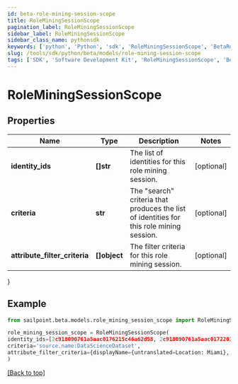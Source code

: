 ```yaml
---
id: beta-role-mining-session-scope
title: RoleMiningSessionScope
pagination_label: RoleMiningSessionScope
sidebar_label: RoleMiningSessionScope
sidebar_class_name: pythonsdk
keywords: ['python', 'Python', 'sdk', 'RoleMiningSessionScope', 'BetaRoleMiningSessionScope'] 
slug: /tools/sdk/python/beta/models/role-mining-session-scope
tags: ['SDK', 'Software Development Kit', 'RoleMiningSessionScope', 'BetaRoleMiningSessionScope']
---
```


# RoleMiningSessionScope


## Properties

Name | Type | Description | Notes
------------ | ------------- | ------------- | -------------
**identity_ids** | **[]str** | The list of identities for this role mining session. | [optional] 
**criteria** | **str** | The \"search\" criteria that produces the list of identities for this role mining session. | [optional] 
**attribute_filter_criteria** | **[]object** | The filter criteria for this role mining session. | [optional] 
}

## Example

```python
from sailpoint.beta.models.role_mining_session_scope import RoleMiningSessionScope

role_mining_session_scope = RoleMiningSessionScope(
identity_ids=[2c918090761a5aac0176215c46a62d58, 2c918090761a5aac01722015c46a62d42],
criteria='source.name:DataScienceDataset',
attribute_filter_criteria={displayName={untranslated=Location: Miami}, ariaLabel={untranslated=Location: Miami}, data={displayName={translateKey=IDN.IDENTITY_ATTRIBUTES.LOCATION}, name=location, operator=EQUALS, values=[Miami]}}
)

```
[[Back to top]](#) 

